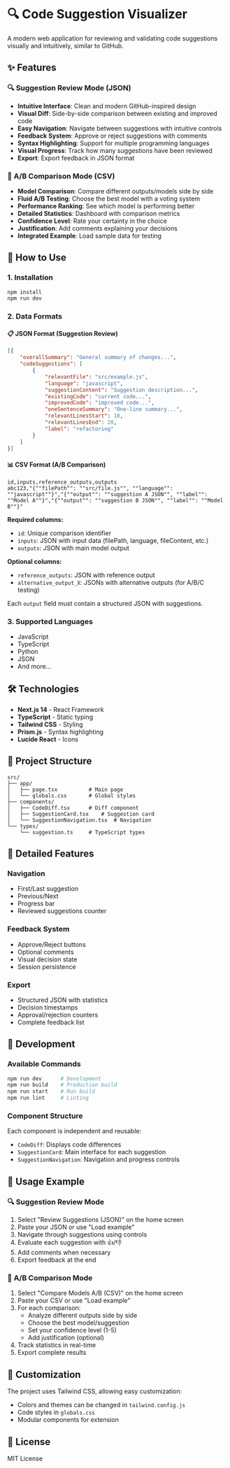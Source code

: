 # 🔍 Code Suggestion Visualizer

A modern web application for reviewing and validating code suggestions visually and intuitively, similar to GitHub.

## ✨ Features

### 🔍 **Suggestion Review Mode (JSON)**
- **Intuitive Interface**: Clean and modern GitHub-inspired design
- **Visual Diff**: Side-by-side comparison between existing and improved code
- **Easy Navigation**: Navigate between suggestions with intuitive controls
- **Feedback System**: Approve or reject suggestions with comments
- **Syntax Highlighting**: Support for multiple programming languages
- **Visual Progress**: Track how many suggestions have been reviewed
- **Export**: Export feedback in JSON format

### 🥊 **A/B Comparison Mode (CSV)**
- **Model Comparison**: Compare different outputs/models side by side
- **Fluid A/B Testing**: Choose the best model with a voting system
- **Performance Ranking**: See which model is performing better
- **Detailed Statistics**: Dashboard with comparison metrics
- **Confidence Level**: Rate your certainty in the choice
- **Justification**: Add comments explaining your decisions
- **Integrated Example**: Load sample data for testing

## 🚀 How to Use

### 1. Installation

```bash
npm install
npm run dev
```

### 2. Data Formats

#### 📋 **JSON Format (Suggestion Review)**
```json
[{
    "overallSummary": "General summary of changes...",
    "codeSuggestions": [
        {
            "relevantFile": "src/example.js",
            "language": "javascript",
            "suggestionContent": "Suggestion description...",
            "existingCode": "current code...",
            "improvedCode": "improved code...",
            "oneSentenceSummary": "One-line summary...",
            "relevantLinesStart": 10,
            "relevantLinesEnd": 20,
            "label": "refactoring"
        }
    ]
}]
```

#### 📊 **CSV Format (A/B Comparison)**
```csv
id,inputs,reference_outputs,outputs
abc123,"{""filePath"": ""src/file.js"", ""language"": ""javascript""}","{""output"": ""suggestion A JSON"", ""label"": ""Model A""}","{""output"": ""suggestion B JSON"", ""label"": ""Model B""}"
```

**Required columns:**
- `id`: Unique comparison identifier
- `inputs`: JSON with input data (filePath, language, fileContent, etc.)
- `outputs`: JSON with main model output

**Optional columns:**
- `reference_outputs`: JSON with reference output
- `alternative_output_X`: JSONs with alternative outputs (for A/B/C testing)

Each `output` field must contain a structured JSON with suggestions.

### 3. Supported Languages

- JavaScript
- TypeScript
- Python
- JSON
- And more...

## 🛠️ Technologies

- **Next.js 14** - React Framework
- **TypeScript** - Static typing
- **Tailwind CSS** - Styling
- **Prism.js** - Syntax highlighting
- **Lucide React** - Icons

## 📁 Project Structure

```
src/
├── app/
│   ├── page.tsx          # Main page
│   └── globals.css       # Global styles
├── components/
│   ├── CodeDiff.tsx      # Diff component
│   ├── SuggestionCard.tsx    # Suggestion card
│   └── SuggestionNavigation.tsx  # Navigation
└── types/
    └── suggestion.ts     # TypeScript types
```

## 🎯 Detailed Features

### Navigation
- First/Last suggestion
- Previous/Next
- Progress bar
- Reviewed suggestions counter

### Feedback System
- Approve/Reject buttons
- Optional comments
- Visual decision state
- Session persistence

### Export
- Structured JSON with statistics
- Decision timestamps
- Approval/rejection counters
- Complete feedback list

## 🔧 Development

### Available Commands

```bash
npm run dev      # Development
npm run build    # Production build
npm run start    # Run build
npm run lint     # Linting
```

### Component Structure

Each component is independent and reusable:

- `CodeDiff`: Displays code differences
- `SuggestionCard`: Main interface for each suggestion
- `SuggestionNavigation`: Navigation and progress controls

## 📝 Usage Example

### 🔍 **Suggestion Review Mode**
1. Select "Review Suggestions (JSON)" on the home screen
2. Paste your JSON or use "Load example"
3. Navigate through suggestions using controls
4. Evaluate each suggestion with 👍/👎
5. Add comments when necessary
6. Export feedback at the end

### 🥊 **A/B Comparison Mode**
1. Select "Compare Models A/B (CSV)" on the home screen
2. Paste your CSV or use "Load example"
3. For each comparison:
   - Analyze different outputs side by side
   - Choose the best model/suggestion
   - Set your confidence level (1-5)
   - Add justification (optional)
4. Track statistics in real-time
5. Export complete results

## 🎨 Customization

The project uses Tailwind CSS, allowing easy customization:

- Colors and themes can be changed in `tailwind.config.js`
- Code styles in `globals.css`
- Modular components for extension

## 📄 License

MIT License
